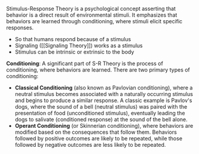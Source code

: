 Stimulus-Response Theory is a psychological concept asserting that behavior is a direct result of environmental stimuli. It emphasizes that behaviors are learned through conditioning, where stimuli elicit specific responses.
- So that humans respond because of a stimulus
- Signaling ([[Signaling Theory]]) works as a stimulus
- Stimulus can be intrinsic or extrinsic to the body




**Conditioning**: A significant part of S-R Theory is the process of conditioning, where behaviors are learned. There are two primary types of conditioning:
- **Classical Conditioning** (also known as Pavlovian conditioning), where a neutral stimulus becomes associated with a naturally occurring stimulus and begins to produce a similar response. A classic example is Pavlov's dogs, where the sound of a bell (neutral stimulus) was paired with the presentation of food (unconditioned stimulus), eventually leading the dogs to salivate (conditioned response) at the sound of the bell alone.
- **Operant Conditioning** (or Skinnerian conditioning), where behaviors are modified based on the consequences that follow them. Behaviors followed by positive outcomes are likely to be repeated, while those followed by negative outcomes are less likely to be repeated.